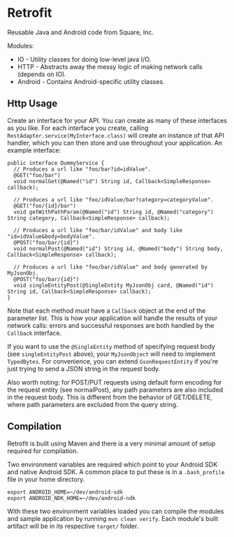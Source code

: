 Retrofit
========

Reusable Java and Android code from Square, Inc.

Modules:

 *  IO - Utility classes for doing low-level java I/O.
 *  HTTP - Abstracts away the messy logic of making network calls (depends on IO).
 *  Android - Contains Android-specific utility classes.


Http Usage
----------

Create an interface for your API.  You can create as many of these interfaces as you like.  For
each interface you create, calling `RestAdapter.service(MyInterface.class)` will create an
instance of that API handler, which you can then store and use throughout your application.  An
example interface:

    public interface DummyService {
      // Produces a url like "foo/bar?id=idValue".
      @GET("foo/bar")
      void normalGet(@Named("id") String id, Callback<SimpleResponse> callback);

      // Produces a url like "foo/idValue/bar?category=categoryValue".
      @GET("foo/{id}/bar")
      void getWithPathParam(@Named("id") String id, @Named("category") String category, Callback<SimpleResponse> callback);

      // Produces a url like "foo/bar/idValue" and body like "id=idValue&body=bodyValue".
      @POST("foo/bar/{id}")
      void normalPost(@Named("id") String id, @Named("body") String body, Callback<SimpleResponse> callback);

      // Produces a url like "foo/bar/idValue" and body generated by MyJsonObj.
      @POST("foo/bar/{id}")
      void singleEntityPost(@SingleEntity MyJsonObj card, @Named("id") String id, Callback<SimpleResponse> callback);
    }

Note that each method _must_ have a `Callback` object at the end of the parameter list.  This is how
your application will handle the results of your network calls: errors and successful responses are
both handled by the `Callback` interface.

If you want to use the `@SingleEntity` method of specifying request body (see `singleEntityPost` above),
your `MyJsonObject` will need to implement `TypedBytes`.  For convenience, you can extend
`GsonRequestEntity` if you're just trying to send a JSON string in the request body.

Also worth noting: for POST/PUT requests using default form encoding for the request entity (see
normalPost), any path parameters are also included in the request body.  This is different from the
behavior of GET/DELETE, where path parameters are excluded from the query string.



Compilation
-----------

Retrofit is built using Maven and there is a very minimal amount of setup required for compilation.

Two environment variables are required which point to your Android SDK and native Android SDK. A common
place to put these is in a `.bash_profile` file in your home directory.

    export ANDROID_HOME=~/dev/android-sdk
    export ANDROID_NDK_HOME=~/dev/android-ndk

With these two environment variables loaded you can compile the modules and sample application by running
`mvn clean verify`. Each module's built artifact will be in its respective `target/` folder.
